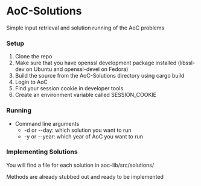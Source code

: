 # AoC-Solutions
Simple input retrieval and solution running of the AoC problems

### Setup
1. Clone the repo
2. Make sure that you have openssl development package installed (libssl-dev on Ubuntu and openssl-devel on Fedora)
3. Build the source from the AoC-Solutions directory using cargo build
4. Login to AoC
5. Find your session cookie in developer tools
6. Create an environment variable called SESSION_COOKIE

### Running
* Command line arguments
  * -d or --day: which solution you want to run
  * -y or --year: which year of AoC you want to run
  
### Implementing Solutions
You will find a file for each solution in aoc-lib/src/solutions/

Methods are already stubbed out and ready to be implemented
